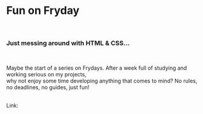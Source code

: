 <h1>Fun on Fryday</h1>
<br>
<h3>Just messing around with HTML &amp; CSS...</h3>
<br>
<p>Maybe the start of a series on Frydays. After a week full of studying and working serious on my projects, <br>
why not enjoy some time developing anything that comes to mind? No rules, no deadlines, no guides, just fun!</p>
<br>
Link:
